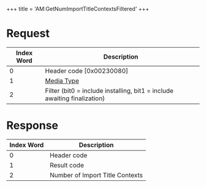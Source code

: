 +++
title = 'AM:GetNumImportTitleContextsFiltered'
+++

# Request

| Index Word | Description |
|----|----|
| 0 | Header code \[0x00230080\] |
| 1 | [Media Type](Filesystem_services#mediatype "wikilink") |
| 2 | Filter (bit0 = include installing, bit1 = include awaiting finalization) |

# Response

| Index Word | Description                     |
|------------|---------------------------------|
| 0          | Header code                     |
| 1          | Result code                     |
| 2          | Number of Import Title Contexts |
